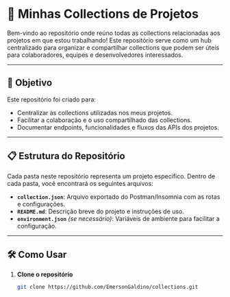 # 📁 Minhas Collections de Projetos

Bem-vindo ao repositório onde reúno todas as collections relacionadas aos projetos em que estou trabalhando! Este repositório serve como um hub centralizado para organizar e compartilhar collections que podem ser úteis para colaboradores, equipes e desenvolvedores interessados.

---

## 🚀 Objetivo

Este repositório foi criado para:
- Centralizar as collections utilizadas nos meus projetos.
- Facilitar a colaboração e o uso compartilhado das collections.
- Documentar endpoints, funcionalidades e fluxos das APIs dos projetos.

---

## 📋 Estrutura do Repositório

Cada pasta neste repositório representa um projeto específico. Dentro de cada pasta, você encontrará os seguintes arquivos:

- **`collection.json`**: Arquivo exportado do Postman/Insomnia com as rotas e configurações.
- **`README.md`**: Descrição breve do projeto e instruções de uso.
- **`environment.json`** *(se necessário)*: Variáveis de ambiente para facilitar a configuração.

---

## 🛠 Como Usar

1. **Clone o repositório**
   ```bash
   git clone https://github.com/EmersonGaldino/collections.git

